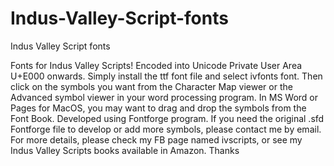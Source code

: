 # Indus-Valley-Script-fonts
Indus Valley Script fonts

Fonts for Indus Valley Scripts! Encoded into Unicode Private User Area U+E000 onwards.
Simply install the ttf font file and select ivfonts font. Then click on the symbols you want from the Character Map viewer or the Advanced symbol viewer 
in your word processing program. In MS Word or Pages for MacOS, you may want to drag and drop the symbols from the Font Book. Developed using Fontforge program. If you need the original 
.sfd Fontforge file to develop or add more symbols, please contact me by email. For more 
details, please check my FB page named ivscripts, or see my Indus Valley Scripts books 
available in Amazon. Thanks
